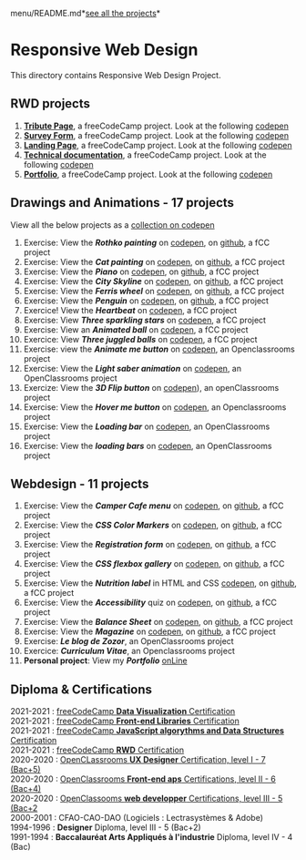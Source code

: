 menu/README.md*[see all the projects](https://github.com/s-manguy/projects)*


# Responsive Web Design
This directory contains Responsive Web Design Project.
## RWD projects
1. [**Tribute Page**](https://github.com/s-manguy/projects/tree/main/RWD/fcc-01-tribute-page), a freeCodeCamp project. Look at the following [codepen](https://codepen.io/s-manguy/full/PobmXOR)
2. [**Survey Form**](https://github.com/s-manguy/projects/tree/main/RWD/fcc-02-survey-form), a freeCodeCamp project. Look at the following [codepen](https://codepen.io/s-manguy/full/NWbgNYP)
3. [**Landing Page**](https://github.com/s-manguy/projects/tree/main/RWD/fcc-03-landing-page), a freeCodeCamp project. Look at the following [codepen](https://codepen.io/s-manguy/full/BaQGKmx)
4. [**Technical documentation**](https://github.com/s-manguy/projects/tree/main/RWD/fcc-04-technical-documentation), a freeCodeCamp project. Look at the following [codepen](https://codepen.io/s-manguy/full/bGBjwvx)
5. [**Portfolio**](https://github.com/s-manguy/projects/tree/main/RWD/fcc-05-portfolio), a freeCodeCamp project. Look at the following [codepen](https://codepen.io/s-manguy/full/KKapbzd)

## Drawings and Animations - 17 projects
View all the below projects as a [collection on codepen](https://codepen.io/collection/VYRqWM)
1. Exercise: View the ***Rothko painting*** on [codepen](https://codepen.io/s-manguy/full/jOdmqPQ), on [github](https://github.com/s-manguy/projects/tree/main/RWD/rothko-painting), a fCC project
2. Exercise: View the ***Cat painting*** on [codepen](https://codepen.io/s-manguy/full/abXjXRv), on [github](https://github.com/s-manguy/projects/tree/main/RWD/cat-painting), a fCC project
3. Exercise: View the ***Piano*** on [codepen]( https://codepen.io/s-manguy/full/abXaVEJ), on [github](https://github.com/s-manguy/projects/tree/main/RWD/piano), a fCC project
4. Exercise: View the ***City Skyline*** on [codepen](https://codepen.io/s-manguy/full/abXRdJE), on [github](https://github.com/s-manguy/projects/tree/main/RWD/city-skyline), a fCC project
5. Exercise: View the ***Ferris wheel*** on [codepen](https://codepen.io/s-manguy/full/YzBJjge), on [github](https://github.com/s-manguy/projects/tree/main/RWD/ferris-wheel), a fCC project
6. Exercise: View the ***Penguin*** on [codepen](https://codepen.io/s-manguy/full/KKJLmEK), on [github](https://github.com/s-manguy/projects/tree/main/RWD/penguin), a fCC project
7. Exercice! View the ***Heartbeat*** on [codepen](https://codepen.io/s-manguy/full/Yzgmapg), a fCC project
8. Exercise: View ***Three sparkling stars*** on [codepen](https://codepen.io/s-manguy/full/VwNMzeb), a fCC project
9. Exercise: View an ***Animated ball*** on [codepen](https://codepen.io/s-manguy/full/LYvzjZx), a fCC project
10. Exercice: View ***Three juggled balls*** on [codepen](https://codepen.io/s-manguy/full/PogJKWa), a fCC project
11. Exercise: view the ***Animate me button*** on [codepen](https://codepen.io/s-manguy/full/zYXEdXZ), an Openclassrooms project
13. Exercise: View the ***Light saber animation*** on [codepen](https://codepen.io/s-manguy/full/KKYXvJw), an OpenClassrooms project
14. Exercize: View the ***3D Flip button*** on [codepen](https://codepen.io/s-manguy/full/mdgBBba)), an openClassrooms project
15. Exercise: View the ***Hover me button*** on [codepen](https://codepen.io/s-manguy/full/qBwPPbo), an Openclassrooms project
16. Exercise: View the ***Loading bar*** on [codepen](https://codepen.io/s-manguy/full/gOyGGMJ), an OpenClassrooms project
17. Exercise: View the ***loading bars*** on [codepen](https://codepen.io/s-manguy/full/LYvzzRr), an OpenClassrooms project

## Webdesign - 11 projects
1. Exercise: View the ***Camper Cafe menu*** on [codepen](https://codepen.io/s-manguy/full/wvNgJoy), on [github](https://github.com/s-manguy/projects/tree/main/RWD/cafe-menu), a fCC project
2. Exercise: View the ***CSS Color Markers*** on [codepen](https://codepen.io/s-manguy/full/WNPRqww), on [github](https://github.com/s-manguy/projects/tree/main/RWD/set-of-colored-markers), a fCC project
3. Exercise: View the ***Registration form*** on [codepen](https://codepen.io/s-manguy/full/wvNJyvx), on [github](https://github.com/s-manguy/projects/tree/main/RWD/registration-form), a fCC project
4. Exercise: View the ***CSS flexbox gallery*** on [codepen](https://codepen.io/s-manguy/full/yLZbxMv), on [github](https://github.com/s-manguy/projects/tree/main/RWD/cat-gallery), a fCC project
5. Exercise: View the ***Nutrition label*** in HTML and CSS [codepen](https://codepen.io/s-manguy/full/eYxRwzp), on [github](https://github.com/s-manguy/projects/tree/main/RWD/nutrition-label), a fCC project
7. Exercise: View the ***Accessibility*** quiz on [codepen](https://codepen.io/s-manguy/full/gOqGbJp), on [github](https://github.com/s-manguy/projects/tree/main/RWD/accessibility-quiz), a fCC project
8. Exercise: View the ***Balance Sheet*** on [codepen](https://codepen.io/s-manguy/full/RwvBKPy), on [github](https://github.com/s-manguy/projects/tree/main/RWD/balance-sheet), a fCC project
9. Exercise: View the ***Magazine*** on [codepen](https://codepen.io/s-manguy/full/ZEwqRQx), on [github](https://github.com/s-manguy/projects/tree/main/RWD/magazine), a fCC project
10. Exercise: ***Le blog de Zozor***, an OpenClassrooms project
11. Exercice: ***Curriculum Vitae***, an Openclassrooms project
12. **Personal project**: View my ***Portfolio*** [onLine](https://sandrinemanguy.com/en/web-developer.html)

## Diploma & Certifications
2021-2021 : [freeCodeCamp **Data Visualization** Certification](https://www.freecodecamp.org/fcc3ab085a4-3e2d-4160-a445-50914111cc0d)  
2021-2021 : [freeCodeCamp **Front-end Libraries** Certification](https://www.freecodecamp.org/fcc3ab085a4-3e2d-4160-a445-50914111cc0d)  
2021-2021 : [freeCodeCamp **JavaScript algorythms and Data Structures** Certification](https://www.freecodecamp.org/fcc3ab085a4-3e2d-4160-a445-50914111cc0d)  
2021-2021 : [freeCodeCamp **RWD** Certification](https://www.freecodecamp.org/fcc3ab085a4-3e2d-4160-a445-50914111cc0d)  
2020-2020 : [OpenCLassrooms **UX Designer** Certification, level I - 7 (Bac+5)](https://github.com/s-manguy/diploma/tree/main/UX-DESIGN#ux-designer-course--formation-ux-designer-level-i-7-bac--5)  
2020-2020 : [OpenClassrooms **Front-end aps** Certifications, level II - 6 (Bac+4)](https://github.com/s-manguy/diploma/tree/main/FRONT-END#front-end-apps-developer-course--formation-d%C3%A9veloppeur-front-end-level-ii-6-bac--4)  
2020-2020 : [OpenClassooms **web developper** Certifications, level III - 5 (Bac+2](https://github.com/s-manguy/diploma/tree/main/WEB-DEVELOPPER#web-developer-course--formation-d%C3%A9veloppeur-web-level-iii-5-bac--2)   
2000-2001 : CFAO-CAO-DAO  (Logiciels : Lectrasystèmes & Adobe)  
1994-1996 : **Designer** Diploma, level III - 5 (Bac+2)  
1991-1994 : **Baccalauréat Arts Appliqués à l'industrie** Diploma, level IV - 4 (Bac)  
